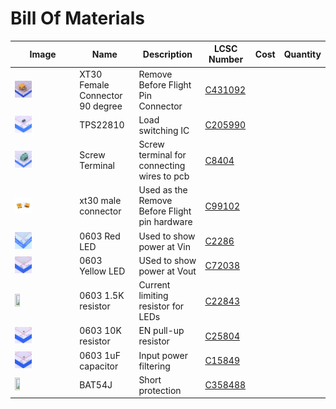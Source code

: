 # Bill Of Materials

| Image | Name | Description | LCSC Number | Cost | Quantity |
| --- | --- | --- | --- | --- | --- |
|<img src="https://github.com/PerytonSpace/remove-before-flight/blob/main/assets/img/pcb-components/xt30-90-degree-female.jpeg" width = 30% height = 30% > | XT30 Female Connector 90 degree | Remove Before Flight Pin Connector | [C431092](https://www.lcsc.com/product-detail/plug_Changzhou-Amass-Elec-XT30PW-M_C431092.html)  | | |
| <img src="https://github.com/PerytonSpace/remove-before-flight/blob/main/assets/img/pcb-components/tps22810.jpeg" width = 30% height = 30% >| TPS22810 | Load switching IC | [C205990](https://www.lcsc.com/product-detail/Power-Distribution-Switches_Texas-Instruments-TPS22810DBVR_C205990.html) | | |
| <img src="https://github.com/PerytonSpace/remove-before-flight/blob/main/assets/img/pcb-components/screw-terminal.jpeg" width = 30% height = 30% >| Screw Terminal | Screw terminal for connecting wires to pcb | [C8404](https://www.lcsc.com/product-detail/Screw-Terminal-Blocks_Ningbo-Kangnex-Elec-WJ126V-5-0-2P_C8404.html) | | |
| <img src="https://github.com/PerytonSpace/remove-before-flight/blob/main/assets/img/pcb-components/xt30-male.jpeg" width = 30% height = 30% >| xt30 male connector | Used as the Remove Before Flight pin hardware | [C99102](https://www.lcsc.com/product-detail/plug_Changzhou-Amass-Elec-XT30U-F_C99102.html) | | |
| <img src="https://github.com/PerytonSpace/remove-before-flight/blob/main/assets/img/pcb-components/red-led.jpeg" width = 30% height = 30% >| 0603 Red LED | Used to show power at Vin | [C2286](https://www.lcsc.com/product-detail/Light-Emitting-Diodes-LED_Hubei-KENTO-Elec-KT-0603R_C2286.html) | | |
| <img src="https://github.com/PerytonSpace/remove-before-flight/blob/main/assets/img/pcb-components/yellow-led.jpeg" width = 30% height = 30% >| 0603 Yellow LED | USed to show power at Vout | [C72038](https://www.lcsc.com/product-detail/LED-Indication-Discrete_Everlight-Elec-19-213-Y2C-CQ2R2L-3T-CY_C72038.html) | | |
| <img src="https://github.com/PerytonSpace/remove-before-flight/blob/main/assets/img/pcb-components/1501-resistor.jpeg" width = 30% height = 30% >| 0603 1.5K resistor | Current limiting resistor for LEDs| [C22843](https://www.lcsc.com/product-detail/Chip-Resistor-Surface-Mount_UNI-ROYAL-Uniroyal-Elec-0603WAF1501T5E_C22843.html) | | |
| <img src="https://github.com/PerytonSpace/remove-before-flight/blob/main/assets/img/pcb-components/1002-resistor.jpeg" width = 30% height = 30% >| 0603 10K resistor | EN pull-up resistor | [C25804](https://www.lcsc.com/product-detail/Chip-Resistor-Surface-Mount_UNI-ROYAL-Uniroyal-Elec-0603WAF1002T5E_C25804.html) | | |
| <img src="https://github.com/PerytonSpace/remove-before-flight/blob/main/assets/img/pcb-components/1uf-capacitor.jpeg" width = 30% height = 30% >| 0603 1uF capacitor | Input power filtering | [C15849](https://www.lcsc.com/product-detail/Multilayer-Ceramic-Capacitors-MLCC-SMD-SMT_Samsung-Electro-Mechanics-CL10A105KB8NNNC_C15849.html) | | |
| <img src="https://github.com/PerytonSpace/remove-before-flight/blob/main/assets/img/pcb-components/bat54j.jpeg" width = 30% height = 30% >| BAT54J | Short protection | [C358488](https://www.lcsc.com/product-detail/Schottky-Diodes_Foshan-Blue-Rocket-Elec-BAT54J_C358488.html) | | |